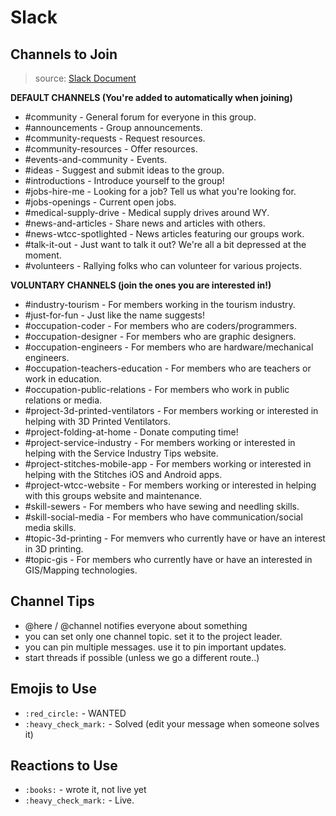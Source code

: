 # Slack

## Channels to Join
> source: [Slack Document](https://wytechcc.slack.com/files/UVBGJPYFK/F0114VDB3B7/Current_WTTC_Channels___Access_Rights.txt)

**DEFAULT CHANNELS (You're added to automatically when joining)**
- #community - General forum for everyone in this group.
- #announcements - Group announcements.
- #community-requests - Request resources.
- #community-resources - Offer resources.
- #events-and-community - Events.
- #ideas - Suggest and submit ideas to the group.
- #introductions - Introduce yourself to the group!
- #jobs-hire-me - Looking for a job? Tell us what you're looking for.
- #jobs-openings - Current open jobs.
- #medical-supply-drive - Medical supply drives around WY.
- #news-and-articles - Share news and articles with others.
- #news-wtcc-spotlighted - News articles featuring our groups work.
- #talk-it-out - Just want to talk it out? We're all a bit depressed at the moment.
- #volunteers - Rallying folks who can volunteer for various projects.

**VOLUNTARY CHANNELS (join the ones you are interested in!)**
- #industry-tourism - For members working in the tourism industry.
- #just-for-fun - Just like the name suggests!
- #occupation-coder - For members who are coders/programmers.
- #occupation-designer - For members who are graphic designers.
- #occupation-engineers - For members who are hardware/mechanical engineers.
- #occupation-teachers-education - For members who are teachers or work in education.
- #occupation-public-relations - For members who work in public relations or media.
- #project-3d-printed-ventilators - For members working or interested in helping with 3D Printed Ventilators.
- #project-folding-at-home - Donate computing time!
- #project-service-industry - For members working or interested in helping with the Service Industry Tips website.
- #project-stitches-mobile-app - For members working or interested in helping with the Stitches iOS and Android apps.
- #project-wtcc-website - For members working or interested in helping with this groups website and maintenance.
- #skill-sewers - For members who have sewing and needling skills.
- #skill-social-media - For members who have communication/social media skills.
- #topic-3d-printing - For memvers who currently have or have an interest in 3D printing.
- #topic-gis - For members who currently have or have an interested in GIS/Mapping technologies.


## Channel Tips
* @here / @channel notifies everyone about something
* you can set only one channel topic. set it to the project leader.
* you can pin multiple messages. use it to pin important updates.
* start threads if possible (unless we go a different route..)

## Emojis to Use
* `:red_circle:` - WANTED
* `:heavy_check_mark:` - Solved (edit your message when someone solves it)

## Reactions to Use
* `:books:` - wrote it, not live yet
* `:heavy_check_mark:` - Live.

